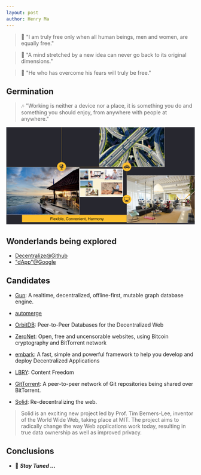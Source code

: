 ```yaml
---
layout: post
author: Henry Ma
---
```


> :whale: "I am truly free only when all human beings, men and women, are equally free."

> :whale: "A mind stretched by a new idea can never go back to its original dimensions."


> :whale: "He who has overcome his fears will truly be free."

## Germination

> :notes: "Working is neither a device nor a place, it is something you do and something you should enjoy, from anywhere with people at anywhere."

![Future](/assets/images/Future_Vision.png)

## Wonderlands being explored

* [Decentralize@Github](https://github.com/search?o=desc&q=decentralize&s=stars&type=Repositories)
* ["dApp"@Google](https://www.google.com/search?newwindow=1&q=%22dapp%22)

## Candidates

* [Gun](https://github.com/amark/gun): A realtime, decentralized, offline-first, mutable graph database engine.

* [automerge](https://github.com/automerge)

* [OrbitDB](https://github.com/orbitdb): Peer-to-Peer Databases for the Decentralized Web

* [ZeroNet](https://zeronet.io/): Open, free and uncensorable websites,
using Bitcoin cryptography and BitTorrent network

* [embark](https://embark.status.im/): A fast, simple and powerful framework to help you develop and deploy Decentralized Applications

* [LBRY](https://lbry.io/): Content Freedom

* [GitTorrent](https://github.com/cjb/GitTorrent): A peer-to-peer network of Git repositories being shared over BitTorrent.

* [Solid](https://solid.mit.edu/): Re-decentralizing the web.
> Solid is an exciting new project led by Prof. Tim Berners-Lee, inventor of the World Wide Web, taking place at MIT. The project aims to radically change the way Web applications work today, resulting in true data ownership as well as improved privacy.

## Conclusions

* :whale: **_Stay Tuned ..._**